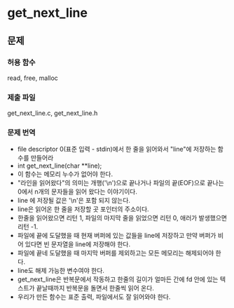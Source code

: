 # get_next_line
## 문제
### 허용 함수
read, free, malloc

### 제출 파일
get_next_line.c, get_next_line.h

### 문제 번역
* file descriptor 0(표준 입력 - stdin)에서 한 줄을 읽어와서 "line"에 저장하는 함수를 만들어라
* int get_next_line(char **line);
* 이 함수는 메모리 누수가 없어야 한다.
* "라인을 읽어왔다"의 의미는 개행('\n')으로 끝나거나 파일의 끝(EOF)으로 끝나는 0에서 n개의 문자들을 읽어 왔다는 이야기이다.
* line 에 저장될 값은 '\n'은 포함 되지 않는다.
* line은 읽어온 한 줄을 저장할 곳 포인터의 주소이다.
* 한줄을 읽어왔으면 리턴 1, 파일의 마지막 줄을 읽었으면 리턴 0, 애러가 발생했으면 리턴 -1.
* 파일에 끝에 도달했을 때 현재 버퍼에 있는 값들을 line에 저장하고 만약 버퍼가 비어 있다면 빈 문자열을 line에 저장해야 한다.
* 파일에 끝네 도달했을 때 마지막 버퍼를 제외하고는 모든 메모리는 해제되어야 한다.
* line도 해제 가능한 변수여야 한다.
* get_next_line은 반복문에서 작동하고 한줄의 길이가 얼마든 간에 fd 안에 있는 텍스트가 끝날때까지 반복문을 돌면서 한줄씩 읽어 온다.
* 우리가 만든 함수는 표준 출력, 파일에서도 잘 읽어와야 한다.
